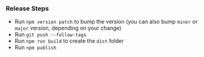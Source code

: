 ### Release Steps
- Run `npm version patch` to bump the version (you can also bump `minor` or `major` version, depending on your change)
- Run `git push --follow-tags`
- Run `npm run build` to create the `dist` folder
- Run `npm publish`

